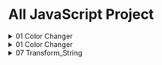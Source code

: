 # All JavaScript Project
<details >
<summary>01 Color Changer</summary>
<br>
Waaa, you see me. I thought I would be hidden ;p .
</details>
<details >
<summary>01 Color Changer</summary>

Waaa, you see me. I thought I would be hidden ;p .
</details>
<details >
<summary>07 Transform_String</summary>
<br>
   https://github.com/user-attachments/assets/9027ad8e-0dbc-4127-83e7-08f3abb0106d
    <br>
    
  ### Get Source Code
  [Open Source Code](https://github.com/KanchanCS/js-project/tree/main/07_String_Transform)

</details>








